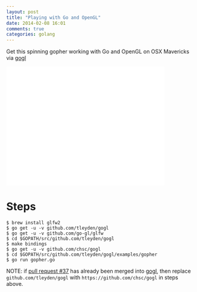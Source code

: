 ```yaml
---
layout: post
title: "Playing with Go and OpenGL"
date: 2014-02-08 16:01
comments: true
categories: golang
---
```


Get this spinning gopher working with Go and OpenGL on OSX Mavericks via [gogl](https://github.com/chsc/gogl/)

<iframe width="420" height="315" src="//www.youtube.com/embed/yae-bRLdfaU" frameborder="0" allowfullscreen></iframe>

# Steps

```
$ brew install glfw2
$ go get -u -v github.com/tleyden/gogl
$ go get -u -v github.com/go-gl/glfw  
$ cd $GOPATH/src/github.com/tleyden/gogl
$ make bindings
$ go get -u -v github.com/chsc/gogl
$ cd $GOPATH/src/github.com/tleyden/gogl/examples/gopher
$ go run gopher.go
```

NOTE: if [pull request #37](https://github.com/chsc/gogl/pull/37) has already been merged into [gogl](https://github.com/chsc/gogl/), then replace `github.com/tleyden/gogl` with `https://github.com/chsc/gogl` in steps above.

